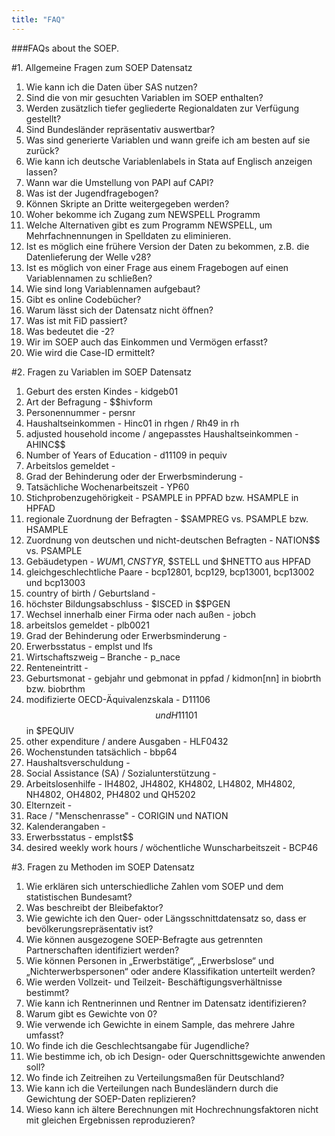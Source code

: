 ```yaml
---
title: "FAQ"
---
```

###FAQs about the SOEP.

#1. Allgemeine Fragen zum SOEP Datensatz

  1.  Wie kann ich die Daten über SAS nutzen?
  2.  Sind die von mir gesuchten Variablen im SOEP enthalten?
  3.  Werden zusätzlich tiefer gegliederte Regionaldaten zur Verfügung gestellt?
  4.  Sind Bundesländer repräsentativ auswertbar?
  5.  Was sind generierte Variablen und wann greife ich am besten auf sie zurück?
  6.  Wie kann ich deutsche Variablenlabels in Stata auf Englisch anzeigen lassen?
  7.  Wann war die Umstellung von PAPI auf CAPI?
  8.  Was ist der Jugendfragebogen?
  9.  Können Skripte an Dritte weitergegeben werden?
  10. Woher bekomme ich Zugang zum NEWSPELL Programm
  11. Welche Alternativen gibt es zum Programm NEWSPELL, um Mehrfachnennungen in Spelldaten zu eliminieren.
  12. Ist es möglich eine frühere Version der Daten zu bekommen, z.B. die Datenlieferung der Welle v28?
  13. Ist es möglich von einer Frage aus einem Fragebogen auf einen Variablennamen zu schließen?
  14. Wie sind long Variablennamen aufgebaut?
  15. Gibt es online Codebücher?
  16. Warum lässt sich der Datensatz nicht öffnen?
  17. Was ist mit FiD passiert?
  18. Was bedeutet die -2?
  19. Wir im SOEP auch das Einkommen und Vermögen erfasst?
  20. Wie wird die Case-ID ermittelt?
  

#2. Fragen zu Variablen im SOEP Datensatz

  1.  Geburt des ersten Kindes                                   - kidgeb01
  2.  Art der Befragung                                          - $$hivform
  3.  Personennummer                                             - persnr
  4.  Haushaltseinkommen                                         - Hinc01 in rhgen / Rh49 in rh
  5.  adjusted household income / angepasstes Haushaltseinkommen - AHINC$$
  6.  Number of Years of Education                               - d11109 in pequiv
  7.  Arbeitslos gemeldet                                        -
  8.  Grad der Behinderung oder der Erwerbsminderung             - 
  9.  Tatsächliche Wochenarbeitszeit                             - YP60
  10. Stichprobenzugehörigkeit                                   - PSAMPLE in PPFAD bzw. HSAMPLE in HPFAD
  11. regionale Zuordnung der Befragten                          - $SAMPREG vs. PSAMPLE bzw. HSAMPLE
  12. Zuordnung von deutschen und nicht-deutschen Befragten      - NATION$$ vs. PSAMPLE
  13. Gebäudetypen                                               - $WUM1, CNSTYR$, $STELL und $HNETTO aus HPFAD
  14. gleichgeschlechtliche Paare                                - bcp12801, bcp129, bcp13001, bcp13002 und bcp13003 
  15. country of birth / Geburtsland                             - 
  16. höchster Bildungsabschluss                                 - $ISCED in $$PGEN
  17. Wechsel innerhalb einer Firma oder nach außen              - jobch
  18. arbeitslos gemeldet                                        - plb0021
  19. Grad der Behinderung oder Erwerbsminderung                 - 
  20. Erwerbsstatus                                              - emplst und lfs
  21. Wirtschaftszweig – Branche                                 - p_nace
  22. Renteneintritt                                             - 
  23. Geburtsmonat                                               - gebjahr und gebmonat in ppfad / kidmon[nn] in biobrth bzw. biobrthm
  24. modifizierte OECD-Äquivalenzskala                          - D11106$$ und H11101$$ in $PEQUIV
  25. other expenditure / andere Ausgaben                        - HLF0432 
  26. Wochenstunden tatsächlich                                  - bbp64
  27. Haushaltsverschuldung                                      - 
  28. Social Assistance (SA) / Sozialunterstützung               - 
  29. Arbeitslosenhilfe                                          - IH4802, JH4802, KH4802, LH4802, MH4802, NH4802, OH4802, PH4802 und QH5202
  30. Elternzeit                                                 - 
  31. Race / "Menschenrasse"                                     - CORIGIN und NATION
  32. Kalenderangaben                                            - 
  33. Erwerbsstatus                                              - emplst$$
  34. desired weekly work hours / wöchentliche Wunscharbeitszeit - BCP46

  
#3. Fragen zu Methoden im SOEP Datensatz

  1.  Wie erklären sich unterschiedliche Zahlen vom SOEP und dem statistischen Bundesamt?
  2.  Was beschreibt der Bleibefaktor?
  3.  Wie gewichte ich den Quer- oder Längsschnittdatensatz so, dass er bevölkerungsrepräsentativ ist?
  4.  Wie können ausgezogene SOEP-Befragte aus getrennten Partnerschaften identifiziert werden?
  5.  Wie können Personen in „Erwerbstätige“, „Erwerbslose“ und „Nichterwerbspersonen“ oder andere Klassifikation unterteilt werden?
  6.  Wie werden Vollzeit- und Teilzeit- Beschäftigungsverhältnisse bestimmt?
  7.  Wie kann ich Rentnerinnen und Rentner im Datensatz identifizieren?
  8.  Warum gibt es Gewichte von 0?
  9.  Wie verwende ich Gewichte in einem Sample, das mehrere Jahre umfasst?
  10. Wo finde ich die Geschlechtsangabe für Jugendliche?
  11. Wie bestimme ich, ob ich Design- oder Querschnittsgewichte anwenden soll?
  12. Wo finde ich Zeitreihen zu Verteilungsmaßen für Deutschland?
  13. Wie kann ich die Verteilungen nach Bundesländern durch die Gewichtung der SOEP-Daten replizieren?
  14. Wieso kann ich ältere Berechnungen mit Hochrechnungsfaktoren nicht mit gleichen Ergebnissen reproduzieren?